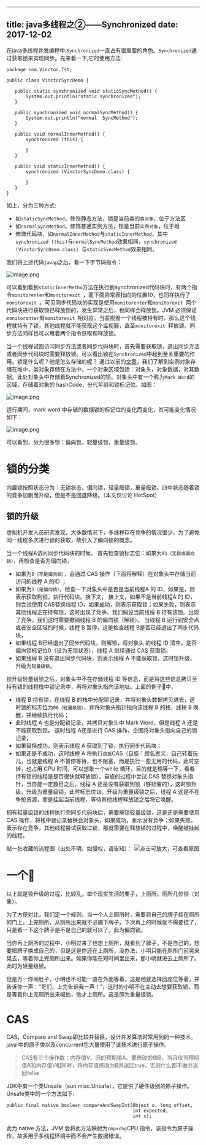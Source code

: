----
title: java多线程之②——Synchronized
date: 2017-12-02
----

在java多线程并发编程中,```Synchronized```一直占有很重要的角色。```Synchronized```通过获取锁来实现同步。先来看一下,它的使用方法:
 ````
package com.Vinctor.Tst;

public class VinctorSyncDemo {

	public static synchronized void staticSyncMethod() {
		System.out.println("static synchronized");
	}

	public synchronized void normalSyncMethod() {
		System.out.println("normal  SyncMethod");
	}

	public void normalInnerMethod() {
		synchronized (this) {
			
		}
	}

	public void staticInnerMethod() {
		synchronized (VinctorSyncDemo.class) {

		}
	}
}

````
如上，分为三种方式:
* 如```staticSyncMethod```，修饰静态方法，锁是当前类的```类对象```，位于方法区
* 如```normalSyncMethod```，修饰普通实例方法，锁是当前```实例对象```，位于堆
* 修饰代码块，如```normalInnerMethod```与```staticInnerMethod```，其中```synchronized (this)```与```normalSyncMethod```效果相同，```synchronized (VinctorSyncDemo.class) ```与```staticSyncMethod```效果相同。

我们将上述代码```javap```之后，看一下字节码指令：

![image.png](http://upload-images.jianshu.io/upload_images/1583231-c9e2d031ec7f6d52.png?imageMogr2/auto-orient/strip%7CimageView2/2/w/800)

可以看到看到```staticInnerMetho```方法在执行到synchronized代码块时，有两个指令```monitorenter```和```monitorexit ```，而下面异常表指向的位置10，也同样执行了```monitorexit ```。可见同步代码块的实现是使用```monitorenter```和```monitorexit ```两个代码块进行获取锁已释放锁的，发生异常之后，也同样会释放锁。JVM 必须保证```monitorenter```有```monitorexit ```相对应。当监视器一个线程被持有时，那么这个线程就持有了锁，其他线程就不能获取这个监视器，直至```monitorexit ```释放锁。同步方法同样也可以用着两个指令获取和释放锁。

当一个线程试图访问同步方法或者同步代码块时，首先需要获取锁，退出同步方法或者同步代码块时需要释放锁。可以看出锁在```Synchronized```中起到至关重要的作用。锁是什么呢？他是怎么存储的呢？
通过以前的[文章](http://www.jianshu.com/p/860c259c8aad)，我们了解到实例对象存储在堆中，类对象存储在方法中，一个对象区域包括：对象头，对象数据，对其数据。此处对象头中存储着Synchronized的锁。对象头中有一个称为```Mark Word```的区域，存储着对象的 hashCode，分代年龄和锁标记位。如图：
                                                          
![image.png](http://upload-images.jianshu.io/upload_images/1583231-75f68b258640e11c.png?imageMogr2/auto-orient/strip%7CimageView2/2/w/1240)

运行期间，mark word 中存储的数据锁的标记位的变化而变化，其可能变化情况如下：

![image.png](http://upload-images.jianshu.io/upload_images/1583231-04e0f78947664265.png?imageMogr2/auto-orient/strip%7CimageView2/2/w/1240)

可以看到，分为很多锁：偏向锁，轻量级锁，重量级锁。

# 锁的分类

内置锁按照状态分为：无锁状态，偏向锁，轻量级锁，重量级锁。四中状态随着锁的竞争加剧而升级，但是不是回退降级。（本文仅讨论 HotSpot）

## 锁的升级

虚拟机开发人员研究发现，大多数情况下，多线程存在竞争的情况很少，为了避免同一线程多次进行锁的获取，故引入了偏向锁的概念。


当一个线程A访问同步代码块的时候，
首先检查锁标志位：如果为```01（无锁或偏向锁）```，再检查是否为偏向锁，
* 如果为```0（不是偏向锁）```，会通过 CAS 操作（下面将解释）在对象头中存储当前访问的线程 A 的ID ；
* 如果为```1（是偏向锁）```，检查一下对象头中是否是当前线程A 的 ID，如果是，则表示获取到锁，执行代码块。接下文，
接上文，如果不是当前线程A 的 ID，则尝试使用 CAS替换线程  ID，如果成功，则表示获取锁；如果失败，则表示其他线程正在持有锁，这时出现了竞争。我们假设当前线程 B 持有该锁。出现了竞争，我们这时需要撤销线程 B 的偏向锁（解锁）。
当线程 B 运行到安全点或者安全区域的时候，线程 B 暂停，这是检查线程 B是否已经退出了同步代码块，
* 如果线程 B已经退出了同步代码块，则解锁，将对象头 的线程 ID 清空，是否偏向锁标记位0（设为无锁状态），线程 A 继续通过 CAS 获取锁。
* 如果线程 B 没有退出同步代码块，则表示线程 A 不能获取锁，这时锁升级，升级为```轻量级锁```。


锁升级轻量级锁之后，对象头中不在存储线程 ID 等信息，而是将这些信息拷贝至持有锁的线程栈中锁记录中，再将对象头指向该地址。上面的例子🌰中，
* 线程 B 持有锁，在线程 B 的栈中分配锁记录，并将对象头数据拷贝进去，这时锁的标志位为```00（轻量级锁）```，并将对象头指针指向该线程 B 的栈，线程 B 唤醒，并继续执行代码；
* 此时线程 A 也是分配锁记录，并拷贝对象头中 Mark Word，但是线程 A 还是不能获取到锁。
这时线程 A还是进行 CAS 操作，企图将对象头指向自己的锁记录，
* 如果替换成功，则表示线程 A 获取到了锁，执行同步代码块；
* 如果还是不成功，这时线程 A 将执行```自旋```CAS（自旋：顾名思义，自己转着玩儿，也就是线程 A 不暂停等待，也不阻塞，而是执行一些无用的代码，此时空转，也占用 CPU 时间，可以想象一个while 循环，目的就是稍等一下，看看持有锁的线程是是否很快就释放锁），自旋的过程中尝试 CAS 替换对象头指针，当自旋一定数目之后，线程 A 还是没有获取到锁（够悲催的），这时锁升级，升级为重量级锁，此时标志位```10```。升级为重量级锁之后，线程 A 这是不在争抢资源，而是挂起当前线程，等待其他线程释放锁之后将它唤醒。

拥有轻量级锁的线程执行完同步代码块后，需要解锁轻量级锁，这是还是需要使用 CAS 操作，将栈中锁记录替换会对象头，如果成功，表示没有竞争；如果失败，表示存在竞争，其他线程尝试获取过锁，那就需要在释放锁的过程中，唤醒被挂起的线程。

贴一张收藏的流程图（出处不明，如侵权，请告知）：
![点击可放大，可查看原图](http://upload-images.jianshu.io/upload_images/1583231-bdab3b26c3d71904.png?imageMogr2/auto-orient/strip%7CimageView2/2/w/2240)


# 一个🌰
以上就是锁升级的过程，比较乱，举个现实生活的栗子，上厕所。厕所几位锁（对象）。

为了方便对比，我们定一个规则，当一个人上厕所时，需要将自己的牌子挂在厕所的门上，上完厕所，从厕所出来就不必摘下牌子，下次再上的时候就不需要挂了，只是看一下这个牌子是不是自己的就可以了。此为偏向锁。

当你再上厕所的过程中，小明过来了也想上厕所，就看到了牌子，不是自己的，想要把牌子换成自己的，但是这是你还在上厕所，没办法，小明只能在厕所门前晃来晃去，等着你上完厕所出来。如果你能在短时间里出来，那小明就进去上厕所了。此时为轻量级锁。

但是万一你闹肚子，小明也不可能一直在外面等着，这是他就选择回座位等着，并告诉你一声：“哥们，上完告诉我一声！”，这时的小明不在主动去想要获取锁，而是等着你上完厕所出来喊他，他才上厕所。这是即为重量级锁。

# CAS
CAS，Compare and Swap即比较并替换，设计并发算法时常用到的一种技术。java 中的原子类以及concurrent包大量使用了该技术进行原子操作。
>CAS有三个操作数：内存值V、旧的预期值A、要修改的值B，当且仅当预期值A和内存值V相同时，将内存值修改为B并返回true，否则什么都不做并返回false

JDK中有一个类Unsafe（sun.misc.Unsafe），它提供了硬件级别的原子操作。Unsafe类中的一个方法如下:
````
public final native boolean compareAndSwapInt(Object o, long offset,
                                              int expected,
                                              int x);
````
此为 native 方法，JVM 会将此方法映射为```cmpxchg```CPU 指令，该指令为原子操作，故多用于多线程环境中而不会产生数据错误。







                                                          








